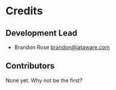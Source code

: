 # Credits

## Development Lead

-   Brandon Rose <brandon@jataware.com>

## Contributors

None yet. Why not be the first?
